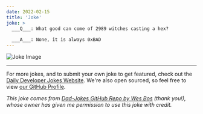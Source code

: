 ```yaml
---
date: 2022-02-15
title: 'Joke'
joke: >
  ___Q___: What good can come of 2989 witches casting a hex?
  
  ___A___: None, it is always 0xBAD
---
```



![Joke Image](https://private.xtrp.io/projects/DailyDeveloperJokes/public_image_server/images/5e1259d336eb5.png)

---

For more jokes, and to submit your own joke to get featured, check out the [Daily Developer Jokes Website](https://dailydeveloperjokes.github.io/). We're also open sourced, so feel free to view [our GitHub Profile](https://github.com/dailydeveloperjokes).


_This joke comes from [Dad-Jokes GitHub Repo by Wes Bos](https://github.com/wesbos/dad-jokes) (thank you!), whose owner has given me permission to use this joke with credit._

<!--
Joke text:
**Q**: What good can come of 2989 witches casting a hex?

**A**: None, it is always 0xBAD
 -->


